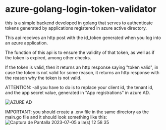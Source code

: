 # azure-golang-login-token-validator

this is a simple backend developed in golang that serves to authenticate tokens generated by applications registered in azure active directory.

This api receives an http post with the id_token generated when you log into an azure application. 

The function of this api is to ensure the validity of that token, as well as if the token is expired, among other checks. 

If the token is valid, then it returns an http response saying "token valid", in case the token is not valid for some reason, it returns an http response with the reason why the token is not valid.

ATTENTION:
-all you have to do is to replace your client id, the tenant id, and the app secret value, generated in "App registrations" in azure AD.

![AZURE AD](https://github.com/igna-stef/azure-golang-login-token-validator/assets/127454179/1ffbb6d0-5710-4bf8-8ec8-f70f51e8bb8f)

IMPORTANT:
you should create a .env file in the same directory as the main.go file and it should look something like this:
![Captura de Pantalla 2023-07-05 a la(s) 12 58 35](https://github.com/igna-stef/azure-golang-login-token-validator/assets/127454179/36bf3a6a-a3f6-41ab-aeeb-f374ecf0d29b)
